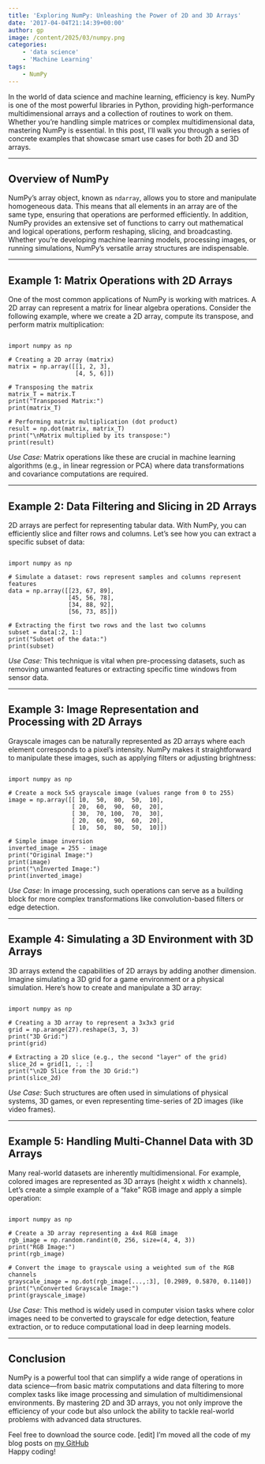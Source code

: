 ```yaml
---
title: 'Exploring NumPy: Unleashing the Power of 2D and 3D Arrays'
date: '2017-04-04T21:14:39+00:00'
author: gp
image: /content/2025/03/numpy.png
categories:
    - 'data science'
    - 'Machine Learning'
tags:
    - NumPy
---
```


In the world of data science and machine learning, efficiency is key. NumPy is one of the most powerful libraries in Python, providing high-performance multidimensional arrays and a collection of routines to work on them. Whether you’re handling simple matrices or complex multidimensional data, mastering NumPy is essential. In this post, I’ll walk you through a series of concrete examples that showcase smart use cases for both 2D and 3D arrays.

---

## Overview of NumPy

NumPy’s array object, known as `ndarray`, allows you to store and manipulate homogeneous data. This means that all elements in an array are of the same type, ensuring that operations are performed efficiently. In addition, NumPy provides an extensive set of functions to carry out mathematical and logical operations, perform reshaping, slicing, and broadcasting. Whether you’re developing machine learning models, processing images, or running simulations, NumPy’s versatile array structures are indispensable.

---

## Example 1: Matrix Operations with 2D Arrays

One of the most common applications of NumPy is working with matrices. A 2D array can represent a matrix for linear algebra operations. Consider the following example, where we create a 2D array, compute its transpose, and perform matrix multiplication:

```

import numpy as np

# Creating a 2D array (matrix)
matrix = np.array([[1, 2, 3],
                   [4, 5, 6]])

# Transposing the matrix
matrix_T = matrix.T
print("Transposed Matrix:")
print(matrix_T)

# Performing matrix multiplication (dot product)
result = np.dot(matrix, matrix_T)
print("\nMatrix multiplied by its transpose:")
print(result)

```

*Use Case:* Matrix operations like these are crucial in machine learning algorithms (e.g., in linear regression or PCA) where data transformations and covariance computations are required.

---

## Example 2: Data Filtering and Slicing in 2D Arrays

2D arrays are perfect for representing tabular data. With NumPy, you can efficiently slice and filter rows and columns. Let’s see how you can extract a specific subset of data:

```

import numpy as np

# Simulate a dataset: rows represent samples and columns represent features
data = np.array([[23, 67, 89],
                 [45, 56, 78],
                 [34, 88, 92],
                 [56, 73, 85]])

# Extracting the first two rows and the last two columns
subset = data[:2, 1:]
print("Subset of the data:")
print(subset)

```

*Use Case:* This technique is vital when pre-processing datasets, such as removing unwanted features or extracting specific time windows from sensor data.

---

## Example 3: Image Representation and Processing with 2D Arrays

Grayscale images can be naturally represented as 2D arrays where each element corresponds to a pixel’s intensity. NumPy makes it straightforward to manipulate these images, such as applying filters or adjusting brightness:

```

import numpy as np

# Create a mock 5x5 grayscale image (values range from 0 to 255)
image = np.array([[ 10,  50,  80,  50,  10],
                  [ 20,  60,  90,  60,  20],
                  [ 30,  70, 100,  70,  30],
                  [ 20,  60,  90,  60,  20],
                  [ 10,  50,  80,  50,  10]])

# Simple image inversion
inverted_image = 255 - image
print("Original Image:")
print(image)
print("\nInverted Image:")
print(inverted_image)
```

*Use Case:* In image processing, such operations can serve as a building block for more complex transformations like convolution-based filters or edge detection.

---

## Example 4: Simulating a 3D Environment with 3D Arrays

3D arrays extend the capabilities of 2D arrays by adding another dimension. Imagine simulating a 3D grid for a game environment or a physical simulation. Here’s how to create and manipulate a 3D array:

```

import numpy as np

# Creating a 3D array to represent a 3x3x3 grid
grid = np.arange(27).reshape(3, 3, 3)
print("3D Grid:")
print(grid)

# Extracting a 2D slice (e.g., the second "layer" of the grid)
slice_2d = grid[1, :, :]
print("\n2D Slice from the 3D Grid:")
print(slice_2d)
```

*Use Case:* Such structures are often used in simulations of physical systems, 3D games, or even representing time-series of 2D images (like video frames).

---

## Example 5: Handling Multi-Channel Data with 3D Arrays

Many real-world datasets are inherently multidimensional. For example, colored images are represented as 3D arrays (height x width x channels). Let’s create a simple example of a “fake” RGB image and apply a simple operation:

```

import numpy as np

# Create a 3D array representing a 4x4 RGB image
rgb_image = np.random.randint(0, 256, size=(4, 4, 3))
print("RGB Image:")
print(rgb_image)

# Convert the image to grayscale using a weighted sum of the RGB channels
grayscale_image = np.dot(rgb_image[...,:3], [0.2989, 0.5870, 0.1140])
print("\nConverted Grayscale Image:")
print(grayscale_image)
```

*Use Case:* This method is widely used in computer vision tasks where color images need to be converted to grayscale for edge detection, feature extraction, or to reduce computational load in deep learning models.

---

## Conclusion

NumPy is a powerful tool that can simplify a wide range of operations in data science—from basic matrix computations and data filtering to more complex tasks like image processing and simulation of multidimensional environments. By mastering 2D and 3D arrays, you not only improve the efficiency of your code but also unlock the ability to tackle real-world problems with advanced data structures.

Feel free to download the source code. \[edit\] I’m moved all the code of my blog posts on [my GitHub](https://github.com/gsantopaolo/ML)  
Happy coding!
